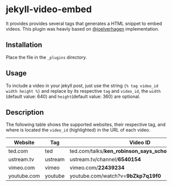 # jekyll-video-embed

It provides provides several tags that generates a HTML snippet to embed videos. This plugin was heavly based on [@joelverhagen](https://gist.github.com/joelverhagen/1805814) implementation.

## Installation
Place the file in the `_plugins` directory.

## Usage
To include a video in your jekyll post, just use the string `{% tag video_id width height %}` and replace by its respective `tag` and `video_id`, the `width` (default value: 640) and `height`(default value: 360) are optional.

## Description
The following table shows the supported websites, their respective tag, and where is located the `video_id` (highlighted) in the URL of each video.

|    Website  |   Tag   |  Video ID                                                   |
|-------------|---------|-------------------------------------------------------------|
| ted.com     | ted     | ted.com/talks/**ken_robinson_says_schools_kill_creativity** |
| ustream.tv  | ustream | ustream.tv/channel/**6540154**                              |
| vimeo.com   | vimeo   | vimeo.com/**22439234**                                      |
| youtube.com | youtube | youtube.com/watch?v=**9bZkp7q19f0**                         |
